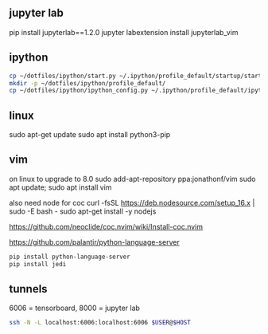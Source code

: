 ## jupyter lab

pip install jupyterlab==1.2.0
jupyter labextension install jupyterlab_vim

## ipython

```sh
cp ~/dotfiles/ipython/start.py ~/.ipython/profile_default/startup/start.py 
mkdir -p ~/dotfiles/ipython/profile_default/
cp ~/dotfiles/ipython/ipython_config.py ~/.ipython/profile_default/ipython_config.py
```

## linux
sudo apt-get update
sudo apt install python3-pip

## vim

on linux to upgrade to 8.0
sudo add-apt-repository ppa:jonathonf/vim
sudo apt update; sudo apt install vim

also need node for coc
curl -fsSL https://deb.nodesource.com/setup_16.x | sudo -E bash -
sudo apt-get install -y nodejs

https://github.com/neoclide/coc.nvim/wiki/Install-coc.nvim

https://github.com/palantir/python-language-server

```sh
pip install python-language-server
pip install jedi
```

## tunnels

6006 = tensorboard, 8000 = jupyter lab

```sh
ssh -N -L localhost:6006:localhost:6006 $USER@$HOST
```


